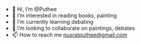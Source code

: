 - 👋 Hi, I’m @Puthee
- 👀 I’m interested in reading books, painting 
- 🌱 I’m currently learning debating 
- 💞️ I’m looking to collaborate on paintings, debates 
- 📫 How to reach me nusratputhee@gmail.com

<!---
Puthee/Puthee is a Student✨ Painter, Debater ✨ repository because its `README.md` (this file) appears on your GitHub profile.
You can click the Preview link to take a look at your changes.
--->
